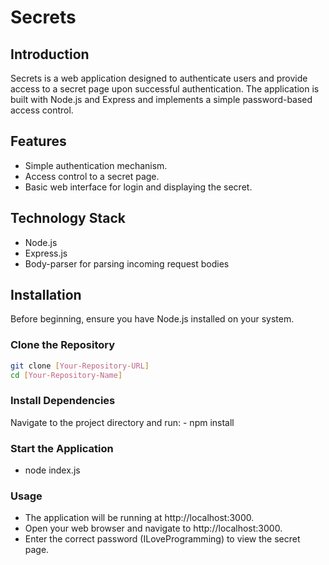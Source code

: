 # Secrets
## Introduction

Secrets is a web application designed to authenticate users and provide access to a secret page upon successful authentication. The application is built with Node.js and Express and implements a simple password-based access control.

## Features

- Simple authentication mechanism.
- Access control to a secret page.
- Basic web interface for login and displaying the secret.

## Technology Stack

- Node.js
- Express.js
- Body-parser for parsing incoming request bodies

## Installation

Before beginning, ensure you have Node.js installed on your system.

### Clone the Repository
```bash
git clone [Your-Repository-URL]
cd [Your-Repository-Name] 
```

### Install Dependencies
Navigate to the project directory and run:
    - npm install

### Start the Application
- node index.js

### Usage
- The application will be running at http://localhost:3000.
- Open your web browser and navigate to http://localhost:3000.
- Enter the correct password (ILoveProgramming) to view the secret page.

